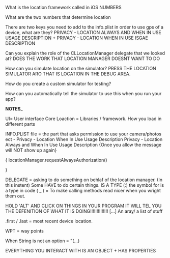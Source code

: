 What is the location framework called in iOS
NUMBERS

What are the two numbers that determine location


There are two keys you need to add to the info.plist in order to use gps of a device, what are they?
PRIVACY - LOCATION ALWAYS AND WHEN IN USE USAGE DESCRIPTION +
PRIVACY - LOCATION WHEN IN USE ISGAE DESCRIPTION 

Can you explain the role of the CLLocationManager delegate that we looked at?
DOES THE WORK THAT LOCATION MANAGER DOESNT WANT TO DO

How can you simulate location on the simulator?
PRESS THE LOCATION SIMULATOR ARO THAT IS LOCATION IN THE DEBUG AREA.

How do you create a custom simulator for testing?

How can you automatically tell the simulator to use this when you run your app?



__NOTES___

UI= User interface 
Core Loaction = Libraries / framework. How you load in different parts

INFO.PLIST file = the part that asks permission to use your camera/photos ect - 
Privacy - Location When In Use Usage Description
Privacy - Location Always and When In Use Usage Description
{Once you allow the message will NOT show up again}


{
locationManager.requestAlwaysAuthorization()

}

DELEGATE = asking to do something on behlaf of the location manager. (In this instent) Some HAVE to do certain things. 
IS A TYPE (:) the symbol for is a type in code
( _ ) = To make calling methods read nicer when you wright them out.  

HOLD 'ALT' AND CLICK ON THINGS IN YOUR PROGRAM IT WILL TEL YOU THE DEFENITION OF WHAT IT IS DOING!!!!!!!!!!!!!!
[...] An aray/ a list of stuff 

.first / .last = most recent device location. 

WPT = way points

When String is not an option = "\(...) 

EVERYTHING YOU INTERACT WITH IS AN OBJECT + HAS PROPERTIES





